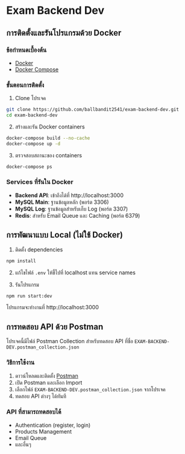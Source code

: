 # Exam Backend Dev

## การติดตั้งและรันโปรแกรมด้วย Docker

### ข้อกำหนดเบื้องต้น

- [Docker](https://www.docker.com/get-started)
- [Docker Compose](https://docs.docker.com/compose/install/)

### ขั้นตอนการติดตั้ง

1. Clone โปรเจค

```bash
git clone https://github.com/ballbandit2541/exam-backend-dev.git
cd exam-backend-dev
```

2. สร้างและรัน Docker containers

```bash
docker-compose build --no-cache
docker-compose up -d
```

3. ตรวจสอบสถานะของ containers

```bash
docker-compose ps
```

### Services ที่รันใน Docker

- **Backend API**: เข้าถึงได้ที่ http://localhost:3000
- **MySQL Main**: ฐานข้อมูลหลัก (พอร์ต 3306)
- **MySQL Log**: ฐานข้อมูลสำหรับเก็บ Log (พอร์ต 3307)
- **Redis**: สำหรับ Email Queue และ Caching (พอร์ต 6379)

## การพัฒนาแบบ Local (ไม่ใช้ Docker)

1. ติดตั้ง dependencies

```bash
npm install
```

2. แก้ไขไฟล์ `.env` ให้ชี้ไปที่ localhost แทน service names

3. รันโปรแกรม

```bash
npm run start:dev
```

โปรแกรมจะทำงานที่ http://localhost:3000

## การทดสอบ API ด้วย Postman

โปรเจคนี้มีไฟล์ Postman Collection สำหรับทดสอบ API ที่ชื่อ `EXAM-BACKEND-DEV.postman_collection.json`

### วิธีการใช้งาน

1. ดาวน์โหลดและติดตั้ง [Postman](https://www.postman.com/downloads/)
2. เปิด Postman และเลือก Import
3. เลือกไฟล์ `EXAM-BACKEND-DEV.postman_collection.json` จากโปรเจค
4. ทดสอบ API ต่างๆ ได้ทันที

### API ที่สามารถทดสอบได้

- Authentication (register, login)
- Products Management
- Email Queue
- และอื่นๆ
